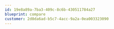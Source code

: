 ```yaml
---
id: 19e8a89a-7ba3-409c-8c6b-430511784a27
blueprint: compare
customer: 2d0da6ad-b5c7-4acc-9a2a-0ea003323090
---
```


